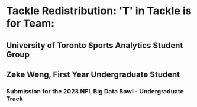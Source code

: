 # Tackle Redistribution: 'T' in Tackle is for Team:


## University of Toronto Sports Analytics Student Group

## Zeke Weng, First Year Undergraduate Student

### Submission for the 2023 NFL Big Data Bowl - Undergraduate Track
